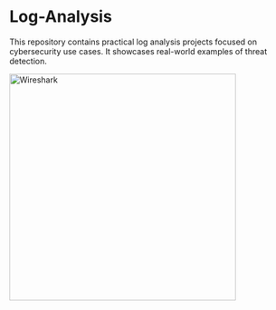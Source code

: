 # Log-Analysis
This repository contains practical log analysis projects focused on cybersecurity use cases. It showcases real-world examples of threat detection.

<img src="https://raw.githubusercontent.com/Pedro4278/Log-Analysis/main/wireshark.png" alt="Wireshark" width="400">
